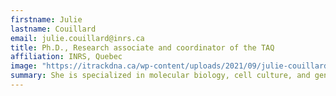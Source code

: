 ```yaml
---
firstname: Julie
lastname: Couillard
email: julie.couillard@inrs.ca
title: Ph.D., Research associate and coordinator of the TAQ
affiliation: INRS, Quebec
image: "https://itrackdna.ca/wp-content/uploads/2021/09/julie-couillard-itrackdna.png"
summary: She is specialized in molecular biology, cell culture, and gene expression analysis under stress conditions such as infections and cancer. At TAQ, she supports student projects and contributes to lab coordination and data analysis within eDNA initiatives. 
---
```

